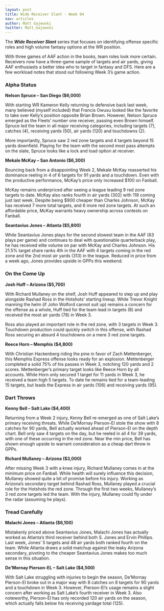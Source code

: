 ```yaml
---
layout: post
title: Wide Receiver Slant - Week 04
nav: articles
author: Matt Gajewski
twitter: Matt_Gajewski
---
```


The **_Wide Receiver Slant_** series that focuses on identifying offense specific roles and high volume fantasy options at the WR position.

With three games of AAF action in the books, team roles look more certain. Receivers now have a three-game sample of targets and air yards, giving AAF enthusiasts a better idea who to target in fantasy and DFS. Here are a few workload notes that stood out following Week 3’s game action.

<h3 class="team-header aaf-header">Alpha Status</h3>

**Nelson Spruce – San Diego (\$6,000)**

With starting WR Kameron Kelly returning to defensive back last week, many believed (myself included) that Francis Owusu looked like the favorite to take over Kelly’s position opposite Brian Brown. However, Nelson Spruce emerged as the Fleets’ number one receiver, passing even Brown himself. Spruce led the team in all major receiving categories, including targets (7), catches (4), receiving yards (50), air yards (120) and touchdowns (2).

More importantly, Spruce saw 2 red zone targets and 4 targets beyond 15 yards downfield. Playing for the team with the second most pass attempts on the slate, Spruce looks like a lock and load option at receiver.

**Mekale McKay – San Antonio (\$6,300)**

Bouncing back from a disappointing Week 2, Mekale McKay reasserted his dominance reeling in 4 of 6 targets for 91 yards and a touchdown. Even with the productive performance, McKay’s price only increased \$100 on Fanball.

McKay remains underpriced after seeing a league leading 9 red zone targets to date. McKay also ranks fourth in air yards (302) with 119 coming just last week. Despite being \$900 cheaper than Charles Johnson, McKay has received 7 more total targets, and 6 more red zone targets. At such an affordable price, McKay warrants heavy ownership across contests on Fanball.

**Seantavius Jones – Atlanta (\$5,800)**

While Seantavius Jones plays for the second slowest team in the AAF (63 plays per game) and continues to deal with questionable quarterback play, he has received elite volume on par with McKay and Charles Johnson. His 21.5% target share ranks 4th in the AAF with 4 targets coming in the red zone and the 2nd most air yards (313) in the league. Reduced in price from a week ago, Jones provides upside in GPPs this weekend.

<h3 class="team-header aaf-header">On the Come Up</h3>

**Josh Huff – Arizona (\$5,700)**

With Richard Mullaney on the shelf, Josh Huff appeared to step up and play alongside Rashad Ross in the Hotshots’ starting lineup. While Trevor Knight manning the helm (if John Wolford cannot suit up) remains a concern for the offense as a whole, Huff tied for the team lead in targets (8) and received the most air yards (78) in Week 3.

Ross also played an important role in the red zone, with 3 targets in Week 3. Touchdown production could quickly switch in this offense, with Rashad Ross securing an absurd 4 touchdowns on a mere 3 red zone targets.

**Reece Horn – Memphis (\$4,800)**

With Christian Hackenberg riding the pine in favor of Zach Mettenberger, this Memphis Express offense looks ready for an explosion. Mettenberger completed a solid 75% of his passes in Week 3, notching 120 yards and 2 scores. Mettenberger’s primary target looks like Reece Horn by all accounts. While Horn only secured 1 target for 11 yards in Week 3, he received a team high 5 targets. To date he remains tied for a team-leading 15 targets, but leads the Express in air yards (106) and receiving yards (95).

<h3 class="team-header aaf-header">Dart Throws</h3>

**Kenny Bell – Salt Lake (\$4,400)**

Returning from a Week 2 injury, Kenny Bell re-emerged as one of Salt Lake’s primary receiving threats. While De’Mornay Pierson-El stole the show with 8 catches for 90 yards, Bell actually worked ahead of Pierson-El on the depth chart. Bell only saw 4 targets on the day, but he reeled in all 4 for 39 yards, with one of these occurring in the red zone. Near the min price, Bell has shown enough upside to warrant consideration as a cheap dart throw in GPPs.

**Richard Mullaney – Arizona (\$3,000)**

After missing Week 3 with a knee injury, Richard Mullaney comes in at the minimum price on Fanball. While health will surely influence this decision, Mullaney showed quite a bit of promise before his injury. Working as Arizona’s secondary target behind Rashad Ross, Mullaney played a crucial role for the Hotshots the red zone. Through the first two weeks, Mullaney’s 3 red zone targets led the team. With the injury, Mullaney could fly under the radar (assuming he plays).

<h3 class="team-header aaf-header">Tread Carefully</h3>

**Malachi Jones – Atlanta (\$6,100)**

Mistakenly priced above Seantavius Jones, Malachi Jones has actually worked as Atlanta’s third receiver behind both S. Jones and Ervin Phillips. Last week, Jones’ 5 targets and 48 air yards both ranked fourth on the team. While Atlanta draws a solid matchup against the leaky Arizona secondary, pivoting to the cheaper Seantavius Jones makes too much sense in this situation.

**De’Mornay Pierson-EL – Salt Lake (\$4,500)**

With Salt Lake struggling with injuries to begin the season, De’Mornay Pierson-El broke out in a major way with 8 catches on 8 targets for 90 yards and a touchdown in Week 3. However, Pierson-El’s usage remains a slight concern after working as Salt Lake’s fourth receiver in Week 3. Also noteworthy, Pierson-El has only recorded 120 air yards on the season, which actually falls below his receiving yardage total (125).
